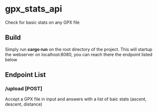 # gpx_stats_api
Check for basic stats on any GPX file

## Build
Simply run **cargo run** on the root directory of the project. This will startup the webserver on localhost:8080, you can reach there the endpoint listed below

## Endpoint List

### /upload \[POST\]
Accept a GPX file in input and answers with a list of baic stats (ascent, descent, distance)
